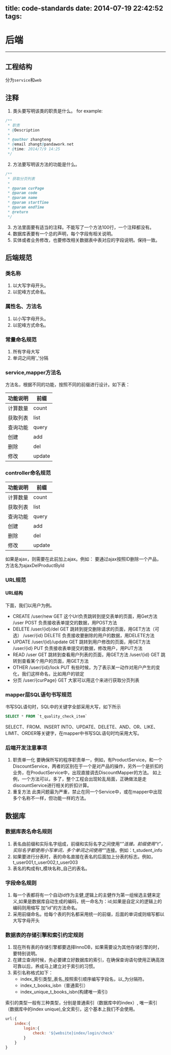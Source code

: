 title: code-standards
date: 2014-07-19 22:42:52
tags:
---
# 后端
---
## 工程结构
分为`service`和`web`

## 注释
1. 类头要写明该类的职责是什么。
for example:
``` java
/**
 * 职责
 * @Description
 *
 * @author zhangteng
 * @email zhangt@pandawork.net
 * @time: 2014/7/9 14:25
 */
```
<!-- more -->

2. 方法要写明该方法的功能是什么。
``` java
/**
 * 获取分页列表
 *
 * @param curPage
 * @param code
 * @param name
 * @param startTime
 * @param endTime
 * @return
 */
```
3. 方法里面要有适当的注释。不能写了一个方法100行，一个注释都没有。
4. 数据库表要有一个总的声明，每个字段有相关说明。
5. 实体或者业务修改，也要修改相关数据表中表对应的字段说明。保持一致。

## 后端规范
### 类名称
1. 以大写字母开头。
2. 以驼峰方式命名。

### 属性名、方法名
1. 以小写字母开头。
2. 以驼峰方式命名。

### 常量命名规范
1. 所有字母大写
2. 单词之间用’_’分隔

### service,mapper方法名
方法名，根据不同的功能，按照不同的前缀进行设计。如下表：

| 功能说明 | 前缀 |
| -------- | ---- |
| 计算数量 | count|
| 获取列表 | list |
| 查询功能 | query |
| 创建     | add |
| 删除     | del |
| 修改     | update |

### controller命名规范
| 功能说明 | 前缀 |
| -------- | ---- |
| 计算数量 | count|
| 获取列表 | list |
| 查询功能 | query |
| 创建     | add |
| 删除     | del |
| 修改     | update |
如果是ajax，则需要在此前加上ajax。例如：
要通过ajax按照ID删除一个产品，方法名为ajaxDelProductById

### URL规范
#### URL结构
下面，我们以用户为例。
* CREATE
/user/new        GET              这个Url负责跳转到提交表单的页面，用Get方法
/user            POST       	  负责接收表单提交的数据，用POST方法
* DELETE
/user/{id}/del   GET              跳转到提交删除请求的页面，用GET方法（可选）
/user/{id}       DELETE           负责接收要删除的用户的数据，用DELETE方法
* UPDATE
/user/{id}/update     GET         跳转到用户修改的页面，用GET方法
/user/{id}       PUT              负责接收表单提交的数据，修改用户，用PUT方法
* READ
/user            GET              跳转到查看用户列表的页面，用GET方法
/user/{id}       GET              跳转到查看某个用户的页面，用GET方法
* OTHER
/user/{id}/lock  PUT       		 有些时候，为了表示某一动作对用户产生的变化，我们这样命名，比如用户的锁定
* 分页
/user/{curPage} GET              大家可以用这个来进行获取分页列表

### mapper层SQL语句书写规范
书写SQL语句时，SQL中的关键字全部采用大写，如下所示
``` sql
SELECT * FROM `t_quality_check_item`
```
SELECT、FROM、INSERT INTO、UPDATE、DELETE、AND、OR、LIKE、LIMIT、ORDER等关键字，在mapper中书写SQL语句时均采用大写。

### 后端开发注意事项
1. 职责单一化
要确保所写的程序职责单一，例如，有ProductService，和一个DiscountService，两者的区别在于一个是对产品的操作，另外一个是折扣的业务，在ProductService中，出现直接调去DiscountMapper的方法。
如上例，一个方法可以，多了，整个工程会出现轮乱局面，正确做法是走discountService进行相关的折扣计算。
2. 重复方法
此类问题最为严重，禁止在同一个Service中，或在mapper中出现多个名称不一样，但功能一样的方法。

## 数据库
### 数据库表名命名规则
1. 表名由前缀和实际名字组成，前缀和实际名字之间使用“_”连接。前缀使用“t”，实际名字都使用小写单词，多个单词之间使用“_”连接。例如：t_student_info
2. 如果要进行分表时，表的命名直接在表名的后面加上分表的标志。例如，t_user001,t_user002,t_user003
3. 表名的构成有t_模块名称_自己的表名。

### 字段命名规则
1. 每一个表都将有一个自动id作为主健,逻辑上的主健作为第一组候选主健来定义,如果是数据库自动生成的编码，统一命名为：id;如果是自定义的逻辑上的编码则用缩写 加“id”的方法命名。
2. 采用前缀命名。给每个表的列名都采用统一的前缀，后面的单词或则缩写都以大写字母开头

### 数据表的存储引擎和索引约定规则
1. 现在所有表的存储引擎都要选择InnoDB，如果需要设为其他存储引擎的时，要特别说明。
2. 在建立查询时候，务必要建立好数据库的索引，在确保查询语句使用正确高效可靠以后，养成马上建立对于索引的习惯。
3. 索引名称格式如下：
	* index\_索引类型\_表名\_按照索引顺序编写字段名，以_为分隔符。
	* index\_t\_books\_isbn（普通索引）
	* index\_unique\_t\_books\_isbn(构建唯一索引)  

索引的类型一般有三种类型，分别是普通索引（数据库中的index）, 唯一索引（数据库中的index unique),全文索引，这个基本上我们不会使用。

``` js
url:{
    index:{
        login:{
            check: '${website}index/login/check'
        }
    }
}

```